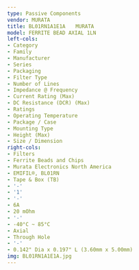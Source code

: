```yaml
---
type: Passive Components
vendor: MURATA
title: BL01RN1A1E1A　　MURATA
model: FERRITE BEAD AXIAL 1LN
left-cols:
- Category
- Family
- Manufacturer
- Series
- Packaging 
- Filter Type
- Number of Lines
- Impedance @ Frequency
- Current Rating (Max)
- DC Resistance (DCR) (Max)
- Ratings
- Operating Temperature
- Package / Case
- Mounting Type
- Height (Max)
- Size / Dimension
right-cols:
- Filters
- Ferrite Beads and Chips
- Murata Electronics North America
- EMIFIL®, BL01RN
- Tape & Box (TB) 
- '-'
- '1'
- '-'
- 6A
- 20 mOhm
- '-'
- -40°C ~ 85°C
- Axial
- Through Hole
- '-'
- 0.142" Dia x 0.197" L (3.60mm x 5.00mm)
img: BL01RN1A1E1A.jpg
---
```

